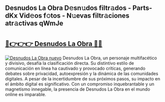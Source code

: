 ## Desnudos La Obra D𝚎sn𝚞dos filtr𝚊dos - Parts-dKx Vid𝚎os f𝚘tos - N𝚞evas filtr𝚊ciones atr𝚊ctivas qWmJe

# <h2><a href="http://mbczd6.tromn.icu/?c=Desnudos+La+Obra">🔗👉👉👉 Desnudos La Obra 🔗🔗</a></h2>

[![Desnudos La Obra nuevo](https://i.imgur.com/pEAQMta.gif)](http://mbczd6.tromn.icu/?c=Desnudos+La+Obra)
Desnudos La Obra, un personaje multifacético y divisivo, desafía la clasificación directa. Su distintivo estilo de comunicación en línea ha cautivado y provocado críticas, generando debates sobre privacidad, autoexpresión y la dinámica de las comunidades digitales. A pesar de la incertidumbre de sus próximos pasos, su impacto en el ámbito digital es significativo. Con un compromiso inquebrantable y un magnetismo innegable, la presencia de Desnudos La Obra en el mundo online es imparable.

